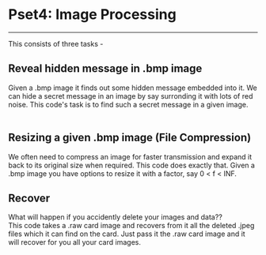 # Pset4: Image Processing
----------------------------------------

This consists of three tasks -
## Reveal hidden message in .bmp image
Given a .bmp image it finds out some hidden message embedded into it. 
We can hide a secret message in an image by say surronding it with lots of red noise.
This code's task is to find such a secret message in a given image.  
<br />
## Resizing a given .bmp image (File Compression)
We often need to compress an image for faster transmission and expand it back to its original size when required. This code does exactly that.
Given a .bmp image you have options to resize it with a factor, say 0 < f < INF.
<br />
## Recover
What will happen if you accidently delete your images and data??<br />
This code takes a .raw card image and recovers from it all the deleted .jpeg files which it can find on the card. Just pass it
the .raw card image and it will recover for you all your card images.
